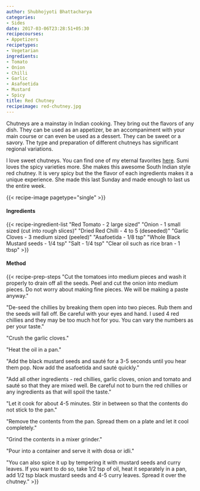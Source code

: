 ```yaml
---
author: Shubhojyoti Bhattacharya
categories:
- Sides
date: 2017-03-06T23:28:51+05:30
recipecourses:
- Appetizers
recipetypes:
- Vegetarian
ingredients:
- Tomato
- Onion
- Chilli
- Garlic
- Asafoetida
- Mustard
- Spicy
title: Red Chutney
recipeimage: red-chutney.jpg
---
```


Chutneys are a mainstay in Indian cooking. They bring out the flavors of any dish. They can be used as an appetizer, be an accompaniment with your main course or can even be used as a dessert. They can be sweet or a savory. The type and preparation of different chutneys has significant regional variations.

I love sweet chutneys. You can find one of my eternal favorites [here](/recipe/pancharangi-chatni-sweet-chutney-fruits-veggies/). Sumi loves the spicy varieties more. She makes this awesome South Indian style red chutney. It is very spicy but the the flavor of each ingredients makes it a unique experience. She made this last Sunday and made enough to last us the entire week.

{{< recipe-image pagetype="single" >}}

#### Ingredients

{{< recipe-ingredient-list
"Red Tomato - 2 large sized"
"Onion - 1 small sized (cut into rough slices)"
"Dried Red Chilli - 4 to 5 (deseeded)"
"Garlic Cloves - 3 medium sized (peeled)"
"Asafoetida - 1/8 tsp"
"Whole Black Mustard seeds - 1/4 tsp"
"Salt - 1/4 tsp"
"Clear oil such as rice bran - 1 tbsp" >}}

#### Method

{{< recipe-prep-steps
"Cut the tomatoes into medium pieces and wash it properly to drain off all the seeds. Peel and cut the onion into medium pieces. Do not worry about making fine pieces. We will be making a paste anyway."

"De-seed the chillies by breaking them open into two pieces. Rub them and the seeds will fall off. Be careful with your eyes and hand. I used 4 red chillies and they may be too much hot for you. You can vary the numbers as per your taste."

"Crush the garlic cloves."

"Heat the oil in a pan."

"Add the black mustard seeds and sauté for a 3-5 seconds until you hear them pop. Now add the asafoetida and sauté quickly."

"Add all other ingredients - red chillies, garlic cloves, onion and tomato and sauté so that they are mixed well.  Be careful not to burn the red chillies or any ingredients as that will spoil the taste."

"Let it cook for about 4-5 minutes. Stir in between so that the contents do not stick to the pan."

"Remove the contents from the pan. Spread them on a plate and let it cool completely."

"Grind the contents in a mixer grinder."

"Pour into a container and serve it with dosa or idli."

"You can also spice it up by tempering it with mustard seeds and curry leaves. If you want to do so, take 1/2 tsp of oil, heat it separately in a pan, add 1/2 tsp black mustard seeds and 4-5 curry leaves. Spread it over the chutney." >}}
